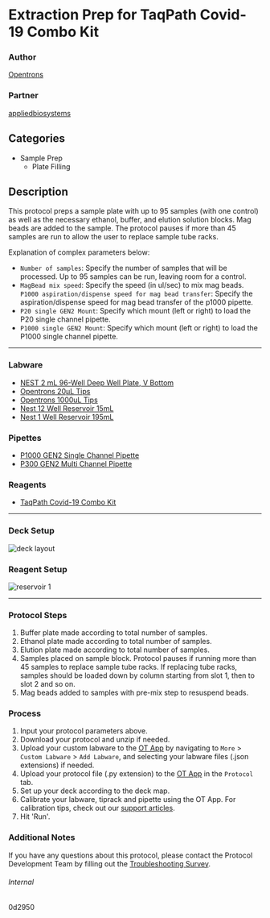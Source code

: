 # Extraction Prep for TaqPath Covid-19 Combo Kit

### Author
[Opentrons](https://opentrons.com/)

### Partner
[appliedbiosystems](https://www.thermofisher.com/content/dam/LifeTech/Documents/PDFs/clinical/taqpath-COVID-19-combo-kit-full-instructions-for-use.pdf)

## Categories
* Sample Prep
	* Plate Filling

## Description
This protocol preps a sample plate with up to 95 samples (with one control) as well as the necessary ethanol, buffer, and elution solution blocks. Mag beads are added to the sample. The protocol pauses if more than 45 samples are run to allow the user to replace sample tube racks.

Explanation of complex parameters below:
* `Number of samples`: Specify the number of samples that will be processed. Up to 95 samples can be run, leaving room for a control.
* `MagBead mix speed`: Specify the speed (in ul/sec) to mix mag beads.
`P1000 aspiration/dispense speed for mag bead transfer`: Specify the aspiration/dispense speed for mag bead transfer of the p1000 pipette.
* `P20 single GEN2 Mount`: Specify which mount (left or right) to load the P20 single channel pipette.
* `P1000 single GEN2 Mount`: Specify which mount (left or right) to load the P1000 single channel pipette.
---
### Labware
* [NEST 2 mL 96-Well Deep Well Plate, V Bottom](https://shop.opentrons.com/collections/lab-plates/products/nest-0-2-ml-96-well-deep-well-plate-v-bottom)
* [Opentrons 20µL Tips](https://shop.opentrons.com/collections/opentrons-tips/products/opentrons-10ul-tips)
* [Opentrons 1000uL Tips](https://shop.opentrons.com/collections/opentrons-tips/products/opentrons-1000ul-tips)
* [Nest 12 Well Reservoir 15mL](https://shop.opentrons.com/collections/reservoirs)
* [Nest 1 Well Reservoir 195mL](https://shop.opentrons.com/collections/reservoirs)

### Pipettes
* [P1000 GEN2 Single Channel Pipette](https://shop.opentrons.com/collections/ot-2-robot/products/single-channel-electronic-pipette)
* [P300 GEN2 Multi Channel Pipette](https://shop.opentrons.com/collections/ot-2-robot/products/8-channel-electronic-pipette)

### Reagents
* [TaqPath Covid-19 Combo Kit](https://www.thermofisher.com/content/dam/LifeTech/Documents/PDFs/clinical/taqpath-COVID-19-combo-kit-full-instructions-for-use.pdf)

---

### Deck Setup
![deck layout](https://opentrons-protocol-library-website.s3.amazonaws.com/custom-README-images/0d2950/Screen+Shot+2021-07-27+at+5.33.11+PM.png)

### Reagent Setup


![reservoir 1](https://opentrons-protocol-library-website.s3.amazonaws.com/custom-README-images/0d2950/Screen+Shot+2021-07-27+at+5.33.37+PM.png)


---

### Protocol Steps
1. Buffer plate made according to total number of samples.
2. Ethanol plate made according to total number of samples.
3. Elution plate made according to total number of samples.
4. Samples placed on sample block. Protocol pauses if running more than 45 samples to replace sample tube racks. If replacing tube racks, samples should be loaded down by column starting from slot 1, then to slot 2 and so on.
5. Mag beads added to samples with pre-mix step to resuspend beads.




### Process
1. Input your protocol parameters above.
2. Download your protocol and unzip if needed.
3. Upload your custom labware to the [OT App](https://opentrons.com/ot-app) by navigating to `More` > `Custom Labware` > `Add Labware`, and selecting your labware files (.json extensions) if needed.
4. Upload your protocol file (.py extension) to the [OT App](https://opentrons.com/ot-app) in the `Protocol` tab.
5. Set up your deck according to the deck map.
6. Calibrate your labware, tiprack and pipette using the OT App. For calibration tips, check out our [support articles](https://support.opentrons.com/en/collections/1559720-guide-for-getting-started-with-the-ot-2).
7. Hit 'Run'.

### Additional Notes
If you have any questions about this protocol, please contact the Protocol Development Team by filling out the [Troubleshooting Survey](https://protocol-troubleshooting.paperform.co/).

###### Internal
0d2950
